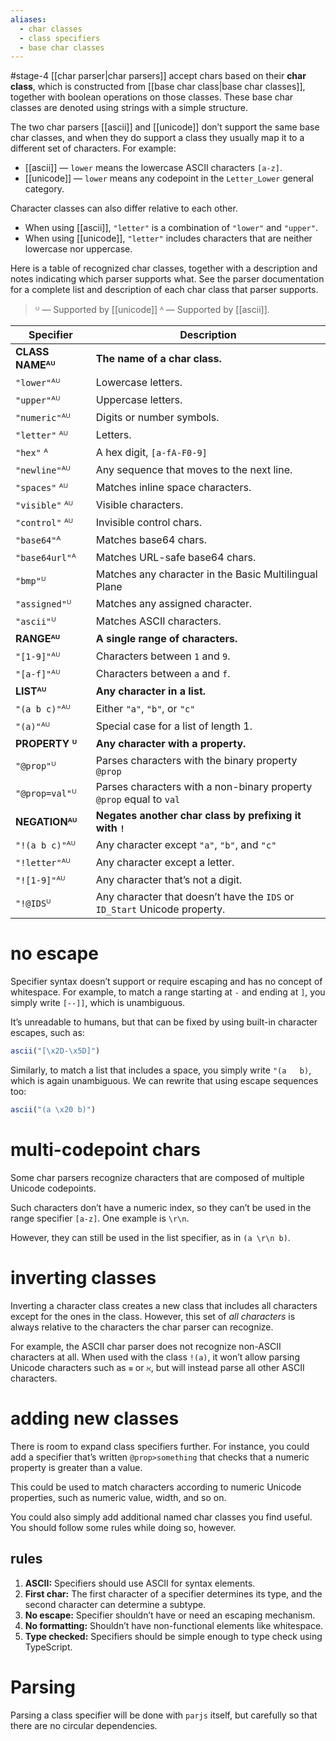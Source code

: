 ```yaml
---
aliases:
  - char classes
  - class specifiers
  - base char classes
---
```

#stage-4
[[char parser|char parsers]] accept chars based on their **char class**, which is constructed from [[base char class|base char classes]], together with boolean operations on those classes. These base char classes are denoted using strings with a simple structure.

The two char parsers [[ascii]] and [[unicode]] don’t support the same base char classes, and when they do support a class they usually map it to a different set of characters. For example:
- [[ascii]] — `lower` means the lowercase ASCII characters `[a-z]`.
- [[unicode]] — `lower` means any codepoint in the `Letter_Lower` general category.

Character classes can also differ relative to each other.
- When using [[ascii]], `"letter"` is a combination of `"lower"` and `"upper"`.
- When using [[unicode]], `"letter"` includes characters that are neither lowercase nor uppercase.

Here is a table of recognized char classes, together with a description and notes indicating which parser supports what. See the parser documentation for a complete list and description of each char class that parser supports.
> ᵁ — Supported by [[unicode]]
> ᴬ — Supported by [[ascii]].

| Specifier        | Description                                                               |
| ---------------- | ------------------------------------------------------------------------- |
| **CLASS NAMEᴬᵁ** | **The name of a char class.**                                             |
| `"lower"`ᴬᵁ      | Lowercase letters.                                                        |
| `"upper"`ᴬᵁ      | Uppercase letters.                                                        |
| `"numeric"`ᴬᵁ    | Digits or number symbols.                                                 |
| `"letter"` ᴬᵁ    | Letters.                                                                  |
| `"hex"` ᴬ        | A hex digit, `[a-fA-F0-9]`                                                |
| `"newline"`ᴬᵁ    | Any sequence that moves to the next line.                                 |
| `"spaces"` ᴬᵁ    | Matches inline space characters.                                          |
| `"visible"` ᴬᵁ   | Visible characters.                                                       |
| `"control"` ᴬᵁ   | Invisible control chars.                                                  |
| `"base64"`ᴬ      | Matches base64 chars.                                                     |
| `"base64url"`ᴬ   | Matches URL-safe base64 chars.                                            |
| `"bmp"`ᵁ         | Matches any character in the Basic Multilingual Plane                     |
| `"assigned"`ᵁ    | Matches any assigned character.                                           |
| `"ascii"`ᵁ       | Matches ASCII characters.                                                 |
| **RANGEᴬᵁ**      | **A single range of characters.**                                         |
| `"[1-9]"`ᴬᵁ      | Characters between `1` and `9`.                                           |
| `"[a-f]"`ᴬᵁ      | Characters between `a` and `f`.                                           |
| **LISTᴬᵁ**       | **Any character in a list.**                                              |
| `"(a b c)"`ᴬᵁ    | Either `"a"`, `"b"`, or `"c"`                                             |
| `"(a)"`ᴬᵁ        | Special case for a list of length 1.                                      |
| **PROPERTY ᵁ**   | **Any character with a property.**                                        |
| `"@prop"`ᵁ       | Parses characters with the binary property `@prop`                        |
| `"@prop=val"`ᵁ   | Parses characters with a non-binary property `@prop` equal to `val`       |
| **NEGATIONᴬᵁ**   | **Negates another char class by prefixing it with `!`**                   |
| `"!(a b c)"`ᴬᵁ   | Any character except `"a"`, `"b"`, and `"c"`                              |
| `"!letter"`ᴬᵁ    | Any character except a letter.                                            |
| `"![1-9]"`ᴬᵁ     | Any character that’s not a digit.                                         |
| `"!@IDS`ᵁ        | Any character that doesn’t have the `IDS` or `ID_Start` Unicode property. |
# no escape
Specifier syntax doesn’t support or require escaping and has no concept of whitespace. For example, to match a range starting at `-` and ending at `]`, you simply write `[--]]`, which is unambiguous.

It’s unreadable to humans, but that can be fixed by using built-in character escapes, such as:

```ts
ascii("[\x2D-\x5D]")
```

Similarly, to match a list that includes a space, you simply write `"(a   b)`, which is again unambiguous. We can rewrite that using escape sequences too:

```ts
ascii("(a \x20 b)")
```
# multi-codepoint chars
Some char parsers recognize characters that are composed of multiple Unicode codepoints. 

Such characters don’t have a numeric index, so they can’t be used in the range specifier `[a-z]`. One example is `\r\n`.

However, they can still be used in the list specifier, as in `(a \r\n b)`. 
# inverting classes
Inverting a character class creates a new class that includes all characters except for the ones in the class. However, this set of *all characters* is always relative to the characters the char parser can recognize.

For example, the ASCII char parser does not recognize non-ASCII characters at all. When used with the class `!(a)`, it won’t allow parsing Unicode characters such as `≡` or `ℵ`, but will instead parse all other ASCII characters.
# adding new classes
There is room to expand class specifiers further. For instance, you could add a specifier that’s written `@prop>something` that checks that a numeric property is greater than a value. 

This could be used to match characters according to numeric Unicode properties, such as numeric value, width, and so on. 

You could also simply add additional named char classes you find useful. You should follow some rules while doing so, however.
## rules
1. **ASCII:** Specifiers should use ASCII for syntax elements.
3. **First char:** The first character of a specifier determines its type, and the second character can determine a subtype. 
4. **No escape:** Specifier shouldn’t have or need an escaping mechanism.
5. **No formatting:** Shouldn’t have non-functional elements like whitespace.
6. **Type checked:** Specifiers should be simple enough to type check using TypeScript.
# Parsing
Parsing a class specifier will be done with `parjs` itself, but carefully so that there are no circular dependencies.